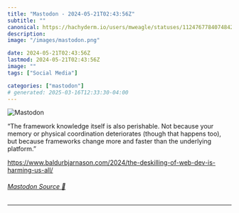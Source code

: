 ```yaml
---
title: "Mastodon - 2024-05-21T02:43:56Z"
subtitle: ""
canonical: https://hachyderm.io/users/mweagle/statuses/112476778407484230
description:
image: "/images/mastodon.png"

date: 2024-05-21T02:43:56Z
lastmod: 2024-05-21T02:43:56Z
image: ""
tags: ["Social Media"]

categories: ["mastodon"]
# generated: 2025-03-16T12:33:30-04:00
---
```

![Mastodon](/images/mastodon.png)

<p>“The framework knowledge itself is also perishable. Not because your memory or physical coordination deteriorates (though that happens too), but because frameworks change more and faster than the underlying platform.”</p><p><a href="https://www.baldurbjarnason.com/2024/the-deskilling-of-web-dev-is-harming-us-all/" target="_blank" rel="nofollow noopener noreferrer" translate="no"><span class="invisible">https://www.</span><span class="ellipsis">baldurbjarnason.com/2024/the-d</span><span class="invisible">eskilling-of-web-dev-is-harming-us-all/</span></a></p>


###### [Mastodon Source 🐘](https://hachyderm.io/@mweagle/112476778407484230)

___
